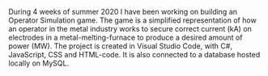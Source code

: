 During 4 weeks of summer 2020 I have been working on building an Operator Simulation game. 
The game is a simplified representation of how an operator in the metal industry works to secure correct current (kA) on electrodes in a metal-melting-furnace to produce a desired amount of power (MW). 
The project is created in Visual Studio Code, with C#, JavaScript, CSS and HTML-code. It is also connected to a database hosted locally on MySQL. 
